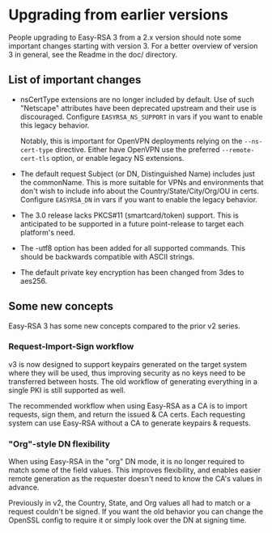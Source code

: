Upgrading from earlier versions
=========

People upgrading to Easy-RSA 3 from a 2.x version should note some important
changes starting with version 3. For a better overview of version 3 in general,
see the Readme in the doc/ directory.

List of important changes
----

 * nsCertType extensions are no longer included by default. Use of such
   "Netscape" attributes have been deprecated upstream and their use is
   discouraged. Configure `EASYRSA_NS_SUPPORT` in vars if you want to enable
   this legacy behavior.

   Notably, this is important for OpenVPN deployments relying on the
   `--ns-cert-type` directive. Either have OpenVPN use the preferred
   `--remote-cert-tls` option, or enable legacy NS extensions.

 * The default request Subject (or DN, Distinguished Name) includes just the
   commonName. This is more suitable for VPNs and environments that don't wish
   to include info about the Country/State/City/Org/OU in certs. Configure
   `EASYRSA_DN` in vars if you want to enable the legacy behavior.

 * The 3.0 release lacks PKCS#11 (smartcard/token) support. This is anticipated
   to be supported in a future point-release to target each platform's need.

 * The -utf8 option has been added for all supported commands.  This should be
   backwards compatible with ASCII strings.

 * The default private key encryption has been changed from 3des to aes256.


Some new concepts
----

Easy-RSA 3 has some new concepts compared to the prior v2 series.

### Request-Import-Sign workflow

  v3 is now designed to support keypairs generated on the target system where
  they will be used, thus improving security as no keys need to be transferred
  between hosts. The old workflow of generating everything in a single PKI is
  still supported as well.

  The recommended workflow when using Easy-RSA as a CA is to import requests,
  sign them, and return the issued & CA certs. Each requesting system can use
  Easy-RSA without a CA to generate keypairs & requests.

### "Org"-style DN flexibility

  When using Easy-RSA in the "org" DN mode, it is no longer required to match
  some of the field values. This improves flexibility, and enables easier remote
  generation as the requester doesn't need to know the CA's values in advance.

  Previously in v2, the Country, State, and Org values all had to match or a
  request couldn't be signed. If you want the old behavior you can change the
  OpenSSL config to require it or simply look over the DN at signing time.
